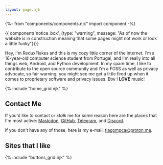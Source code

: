 ```yaml
---
layout: page.njk
---
```


{%- from "components/components.njk" import component -%}

{{ component('notice_box', {type: "warning", message: "As of now the website is in construction meaning that some pages might not work or look a little funky"})}}

Hey, I'm ReduxFlakes and this is my cozy little corner of the internet. I'm a 16-year-old computer science student from Portugal, and I'm really into all things web, Android, and Python development. In my spare time, I like to contribute to the open source community and I'm a FOSS as well as privacy advocate, so fair warning, you might see me get a little fired up when it comes to proprietary software and privacy issues. Btw I **LOVE** music!

{% include "home_grid.njk" %}

## Contact Me

If you'd like to contact or _stalk_ me for some reason here are the places that I'm most active: <a rel="me" href="https://fosstodon.org/@redux">Mastodon</a>, [GitHub](https://github.com/ReduxFlakes), [Telegram](https://t.me/reduxflakes), and [Discord](https://discordapp.com/users/827031832155521030).

If you don't have any of those, here is my e-mail: [tiagompca@proton.me](mailto:tiagompca@proton.me).

## Sites that I like

{% include "buttons_grid.njk" %}
<br/>
